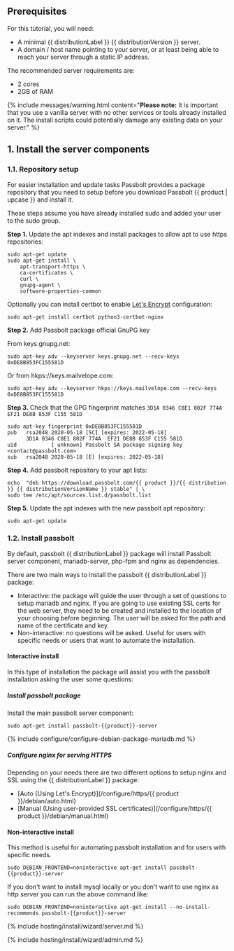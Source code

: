 ## Prerequisites

For this tutorial, you will need:
- A minimal {{ distributionLabel }} {{ distributionVersion }}  server.
- A domain / host name pointing to your server, or at least being able to reach your server through a static IP address.

The recommended server requirements are:
- 2 cores
- 2GB of RAM

{% include messages/warning.html
    content="**Please note:** It is important that you use a vanilla server with no other services or tools already installed on it. The install scripts could potentially damage any existing data on your server."
%}

## 1. Install the server components
### 1.1. Repository setup

For easier installation and update tasks Passbolt provides a package repository that you need to setup
before you download Passbolt {{ product | upcase }} and install it.

These steps assume you have already installed sudo and added your user to the sudo group.

**Step 1.** Update the apt indexes and install packages to allow apt to use https repositories:

```
sudo apt-get update
sudo apt-get install \
    apt-transport-https \
    ca-certificates \
    curl \
    gnupg-agent \
    software-properties-common
```

Optionally you can install certbot to enable [Let's Encrypt](https://letsencrypt.org/) configuration:

```
sudo apt-get install certbot python3-certbot-nginx
```

**Step 2.**  Add Passbolt package official GnuPG key

From keys.gnupg.net:
```
sudo apt-key adv --keyserver keys.gnupg.net --recv-keys 0xDE8B853FC155581D
```

Or from hkps://keys.mailvelope.com:
```
sudo apt-key adv --keyserver hkps://keys.mailvelope.com --recv-keys 0xDE8B853FC155581D
```

**Step 3.**  Check that the GPG fingerprint matches `3D1A 0346 C8E1 802F 774A  EF21 DE8B 853F C155 581D`

```
sudo apt-key fingerprint 0xDE8B853FC155581D
pub   rsa2048 2020-05-18 [SC] [expires: 2022-05-18]
      3D1A 0346 C8E1 802F 774A  EF21 DE8B 853F C155 581D
uid           [ unknown] Passbolt SA package signing key <contact@passbolt.com>
sub   rsa2048 2020-05-18 [E] [expires: 2022-05-18]
```

**Step 4.**  Add passbolt repository to your apt lists:

```
echo  "deb https://download.passbolt.com/{{ product }}/{{ distribution }} {{ distributionVersionName }} stable" | \
sudo tee /etc/apt/sources.list.d/passbolt.list
```

**Step 5.**  Update the apt indexes with the new passbolt apt repository:

```
sudo apt-get update
```

### 1.2. Install passbolt

By default, passbolt {{ distributionLabel }} package will install Passbolt server component, mariadb-server, php-fpm and nginx
as dependencies.

There are two main ways to install the passbolt {{ distributionLabel }} package:

- Interactive: the package will guide the user through a set of questions to setup mariadb and nginx. If you are
going to use existing SSL certs for the web server, they need to be created and installed to the location of your choosing before
beginning. The user will be asked for the path and name of the certificate and key.
- Non-interactive: no questions will be asked. Useful for users with specific needs or users that want to automate the
installation.

#### Interactive install

In this type of installation the package will assist you with the passbolt installation asking the user
some questions:

##### Install passbolt package

Install the main passbolt server component:

```
sudo apt-get install passbolt-{{product}}-server
```

{% include configure/configure-debian-package-mariadb.md %}

##### Configure nginx for serving HTTPS

Depending on your needs there are two different options to setup nginx and SSL using the {{ distributionLabel }} package:

- [Auto (Using Let's Encrypt)](/configure/https/{{ product }}/debian/auto.html)
- [Manual (Using user-provided SSL certificates)](/configure/https/{{ product }}/debian/manual.html)

#### Non-interactive install

This method is useful for automating passbolt installation and for users with specific needs.

```
sudo DEBIAN_FRONTEND=noninteractive apt-get install passbolt-{{product}}-server
```

If you don't want to install mysql locally or you don't want to use nginx as http server you can run the above
command like:

```
sudo DEBIAN_FRONTEND=noninteractive apt-get install --no-install-recommends passbolt-{{product}}-server
```

{% include hosting/install/wizard/server.md %}

{% include hosting/install/wizard/admin.md %}
